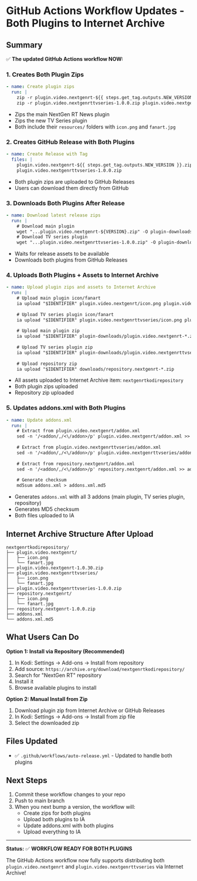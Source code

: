 # GitHub Actions Workflow Updates - Both Plugins to Internet Archive

## Summary

✅ **The updated GitHub Actions workflow NOW:**

### 1. **Creates Both Plugin Zips**
```yaml
- name: Create plugin zips
  run: |
    zip -r plugin.video.nextgenrt-${{ steps.get_tag.outputs.NEW_VERSION }}.zip plugin.video.nextgenrt
    zip -r plugin.video.nextgenrttvseries-1.0.0.zip plugin.video.nextgenrttvseries
```
- Zips the main NextGen RT News plugin
- Zips the new TV Series plugin
- Both include their `resources/` folders with `icon.png` and `fanart.jpg`

### 2. **Creates GitHub Release with Both Plugins**
```yaml
- name: Create Release with Tag
  files: |
    plugin.video.nextgenrt-${{ steps.get_tag.outputs.NEW_VERSION }}.zip
    plugin.video.nextgenrttvseries-1.0.0.zip
```
- Both plugin zips are uploaded to GitHub Releases
- Users can download them directly from GitHub

### 3. **Downloads Both Plugins After Release**
```yaml
- name: Download latest release zips
  run: |
    # Download main plugin
    wget "...plugin.video.nextgenrt-${VERSION}.zip" -O plugin-downloads/...
    # Download TV series plugin
    wget "...plugin.video.nextgenrttvseries-1.0.0.zip" -O plugin-downloads/...
```
- Waits for release assets to be available
- Downloads both plugins from GitHub Releases

### 4. **Uploads Both Plugins + Assets to Internet Archive**
```yaml
- name: Upload plugin zips and assets to Internet Archive
  run: |
    # Upload main plugin icon/fanart
    ia upload "$IDENTIFIER" plugin.video.nextgenrt/icon.png plugin.video.nextgenrt/fanart.jpg
    
    # Upload TV series plugin icon/fanart
    ia upload "$IDENTIFIER" plugin.video.nextgenrttvseries/icon.png plugin.video.nextgenrttvseries/fanart.jpg
    
    # Upload main plugin zip
    ia upload "$IDENTIFIER" plugin-downloads/plugin.video.nextgenrt-*.zip
    
    # Upload TV series plugin zip
    ia upload "$IDENTIFIER" plugin-downloads/plugin.video.nextgenrttvseries-1.0.0.zip
    
    # Upload repository zip
    ia upload "$IDENTIFIER" downloads/repository.nextgenrt-*.zip
```
- All assets uploaded to Internet Archive item: `nextgenrtkodirepository`
- Both plugin zips uploaded
- Repository zip uploaded

### 5. **Updates addons.xml with Both Plugins**
```yaml
- name: Update addons.xml
  run: |
    # Extract from plugin.video.nextgenrt/addon.xml
    sed -n '/<addon/,/<\/addon>/p' plugin.video.nextgenrt/addon.xml >> addons.xml
    
    # Extract from plugin.video.nextgenrttvseries/addon.xml
    sed -n '/<addon/,/<\/addon>/p' plugin.video.nextgenrttvseries/addon.xml >> addons.xml
    
    # Extract from repository.nextgenrt/addon.xml
    sed -n '/<addon/,/<\/addon>/p' repository.nextgenrt/addon.xml >> addons.xml
    
    # Generate checksum
    md5sum addons.xml > addons.xml.md5
```
- Generates `addons.xml` with all 3 addons (main plugin, TV series plugin, repository)
- Generates MD5 checksum
- Both files uploaded to IA

## Internet Archive Structure After Upload

```
nextgenrtkodirepository/
├── plugin.video.nextgenrt/
│   ├── icon.png
│   └── fanart.jpg
├── plugin.video.nextgenrt-1.0.30.zip
├── plugin.video.nextgenrttvseries/
│   ├── icon.png
│   └── fanart.jpg
├── plugin.video.nextgenrttvseries-1.0.0.zip
├── repository.nextgenrt/
│   ├── icon.png
│   └── fanart.jpg
├── repository.nextgenrt-1.0.0.zip
├── addons.xml
└── addons.xml.md5
```

## What Users Can Do

**Option 1: Install via Repository (Recommended)**
1. In Kodi: Settings → Add-ons → Install from repository
2. Add source: `https://archive.org/download/nextgenrtkodirepository/`
3. Search for "NextGen RT" repository
4. Install it
5. Browse available plugins to install

**Option 2: Manual Install from Zip**
1. Download plugin zip from Internet Archive or GitHub Releases
2. In Kodi: Settings → Add-ons → Install from zip file
3. Select the downloaded zip

## Files Updated

- ✅ `.github/workflows/auto-release.yml` - Updated to handle both plugins

## Next Steps

1. Commit these workflow changes to your repo
2. Push to main branch
3. When you next bump a version, the workflow will:
   - Create zips for both plugins
   - Upload both plugins to IA
   - Update addons.xml with both plugins
   - Upload everything to IA

---

**Status:** ✅ **WORKFLOW READY FOR BOTH PLUGINS**

The GitHub Actions workflow now fully supports distributing both `plugin.video.nextgenrt` and `plugin.video.nextgenrttvseries` via Internet Archive!
